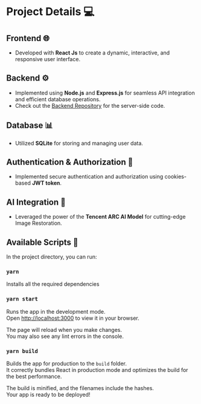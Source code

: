 # Project Details 💻

## Frontend 🌐

- Developed with **React Js** to create a dynamic, interactive, and responsive user interface.

## Backend ⚙️

- Implemented using **Node.js** and **Express.js** for seamless API integration and efficient database operations.
- Check out the [Backend Repository](https://github.com/bhargavtenali/restore_back) for the server-side code.

## Database 📊

- Utilized **SQLite** for storing and managing user data.

## Authentication & Authorization 🔐

- Implemented secure authentication and authorization using cookies-based **JWT token**.

## AI Integration 🤖

- Leveraged the power of the **Tencent ARC AI Model** for cutting-edge Image Restoration.

## Available Scripts 🚀

In the project directory, you can run:

### `yarn`

Installs all the required dependencies

### `yarn start`

Runs the app in the development mode.\
Open [http://localhost:3000](http://localhost:3000) to view it in your browser.

The page will reload when you make changes.\
You may also see any lint errors in the console.

### `yarn build`

Builds the app for production to the `build` folder.\
It correctly bundles React in production mode and optimizes the build for the best performance.

The build is minified, and the filenames include the hashes.\
Your app is ready to be deployed!
